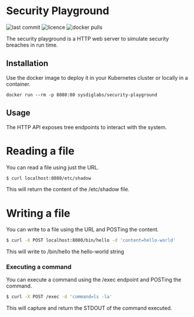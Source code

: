 # Security Playground

![last commit](https://flat.badgen.net/github/last-commit/sysdiglabs/security-playground?icon=github) ![licence](https://flat.badgen.net/github/license/sysdiglabs/security-playground) ![docker pulls](https://flat.badgen.net/docker/pulls/sysdiglabs/security-playground?icon=docker)

The security playground is a HTTP web server to simulate security breaches in
run time.

## Installation

Use the docker image to deploy it in your Kubernetes cluster or locally in a
container.

```
docker run --rm -p 8080:80 sysdiglabs/security-playground
```

## Usage

The HTTP API exposes tree endpoints to interact with the system.

# Reading a file

You can read a file using just the URL.

```bash
$ curl localhost:8080/etc/shadow
```

This will return the content of the /etc/shadow file.

# Writing a file

You can write to a file using the URL and POSTing the content.

```bash
$ curl -X POST localhost:8080/bin/hello -d 'content=hello-world'
```

This will write to /bin/hello the hello-world string

### Executing a command

You can execute a command using the /exec endpoint and POSTing the command.

```bash
$ curl -X POST /exec -d 'command=ls -la'
```

This will capture and return the STDOUT of the command executed.

